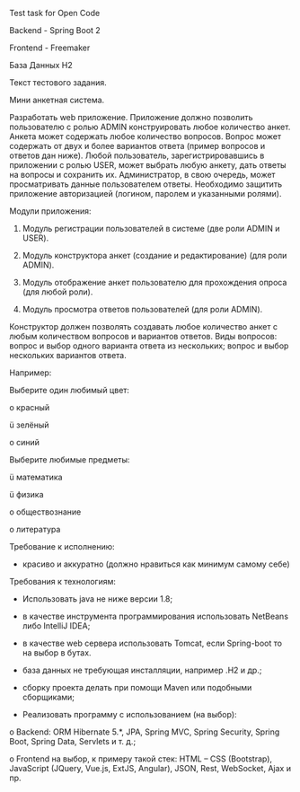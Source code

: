 Test task for Open Code

Backend - Spring Boot 2

Frontend - Freemaker

База Данных H2

Текст тестового задания.

Мини анкетная система.

Разработать web приложение. Приложение должно позволить пользователю с ролью ADMIN конструировать любое количество анкет. Анкета может содержать любое количество вопросов. Вопрос может содержать от двух и более вариантов ответа (пример вопросов и ответов дан ниже). Любой пользователь, зарегистрировавшись в приложении с ролью USER, может выбрать любую анкету, дать ответы на вопросы и сохранить их. Администратор, в свою очередь, может просматривать данные пользователем ответы. Необходимо защитить приложение авторизацией (логином, паролем и указанными ролями).

Модули приложения:

1. Модуль регистрации пользователей в системе (две роли ADMIN и USER).

2. Модуль конструктора анкет (создание и редактирование) (для роли ADMIN).

3. Модуль отображение анкет пользователю для прохождения опроса (для любой роли).

4. Модуль просмотра ответов пользователей (для роли ADMIN).

Конструктор должен позволять создавать любое количество анкет с любым количеством вопросов и вариантов ответов. Виды вопросов: вопрос и выбор одного варианта ответа из нескольких; вопрос и выбор нескольких вариантов ответа.

Например:

Выберите один любимый цвет:

o красный

ü зелёный

o синий

Выберите любимые предметы:

ü математика

ü физика

o обществознание

o литература

Требование к исполнению:

- красиво и аккуратно (должно нравиться как минимум самому себе)

Требования к технологиям:

- Использовать java не ниже версии 1.8;

- в качестве инструмента программирования использовать NetBeans либо IntelliJ IDEA;

- в качестве web сервера использовать Tomcat, если Spring-boot то на выбор в бутах.

- база данных не требующая инсталляции, например .H2 и др.;

- сборку проекта делать при помощи Maven или подобными сборщиками;

- Реализовать программу с использованием (на выбор):

o Backend: ORM Hibernate 5.*, JPA, Spring MVC, Spring Security, Spring Boot, Spring Data, Servlets и т. д.;

o Frontend на выбор, к примеру такой стек: HTML – CSS (Bootstrap), JavaScript (JQuery, Vue.js, ExtJS, Angular), JSON, Rest, WebSocket, Ajax и пр. 
